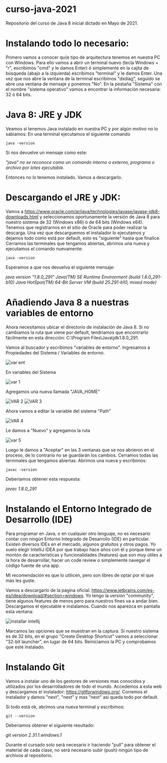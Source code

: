 # curso-java-2021
Repositorio del curso de Java 8 inicial dictado en Mayo de 2021.

# Instalando todo lo necesario:

Primero vamos a conocer qu{e tipo de arquitectura tenemos en nuestra PC con Windows. Para ello vamos a abrir un terminal nuevo (tecla Windows + "r", escribimos "cmd" y le damos Enter) ó simplemente en la cajita de búsqueda (abajo a la izquierda) escribimos "terminal" y le damos Enter.
Una vez que nos abre la ventana de la terminal escribimos "dxdiag", seguido se abre una ventana de mensaje y ponemos "No". En la pestaña "Sistema" con el nombre "sistema operativo" vamos a encontrar la información necesaria: 32 ó 64 bits.

# Java 8: JRE y JDK
Veamos si tenemos Java instalado en nuestra PC y por algún motivo no lo sabiamos:
En una terminal ejecutamos el siguiente comando
```
java -version
```
Si nos devuelve un mensaje como este: 

*"java" no se reconoce como un comando interno o externo,
programa o archivo por lotes ejecutable.*

Entonces no lo tenemos instalado. Vamos a descargarlo.

# Descargando el JRE y JDK:
Vamos a https://www.oracle.com/ar/java/technologies/javase/javase-jdk8-downloads.html y seleccionamos oportunamente la versión de Java 8 para nuestro sistema de 32 (Windows x86) ó de 64 bits (Windows x64). Tenemos que registrarnos en el sitio de Oracle para poder realizar la descarga. 
Una vez que descarguemos el instalador lo ejecutamos y dejamos todo como está por default, esto es "siguiente" hasta que finalice.
Cerramos las terminales que tengamos abiertas, abrimos una nueva y ejecutamos el comando nuevamente:

```
java -version
```
Esperamos a que nos devuelva el siguiente mensaje: 

*java version "1.8.0_291"
Java(TM) SE Runtime Environment (build 1.8.0_291-b10)
Java HotSpot(TM) 64-Bit Server VM (build 25.291-b10, mixed mode)*

# Añadiendo Java 8 a nuestras variables de entorno
Ahora necesitamos ubicar el directorio de instalación de Java 8. Si no cambiamos la ruta que viene por default, tendriamos que encontrarlo fácilmente en esta dirección: C:\Program Files\Java\jdk1.8.0_291.

Vamos al buscador y escribimos "variables de entorno". Ingresamos a Propiedades del Sistema / Variables de entorno.

![var ent](https://user-images.githubusercontent.com/38332862/117712388-a1150c80-b1aa-11eb-8245-21f34163c664.PNG)

En variables del Sistema

![var 1](https://user-images.githubusercontent.com/38332862/117713488-19c89880-b1ac-11eb-9ee9-7f52835ada49.PNG)

Agregamos una nueva llamada "JAVA_HOME"

![VAR 2](https://user-images.githubusercontent.com/38332862/117713533-2947e180-b1ac-11eb-8268-1b4381e3fb05.PNG)
![VAR 3](https://user-images.githubusercontent.com/38332862/117713556-3238b300-b1ac-11eb-84b2-e1adb2501166.PNG)

Ahora vamos a editar la variable del sistema "Path"

![VAR 4](https://user-images.githubusercontent.com/38332862/117713628-48467380-b1ac-11eb-9a29-ff21cc8a739d.PNG)

Le damos a "Nuevo" y agregamos la ruta

![var 5](https://user-images.githubusercontent.com/38332862/117713642-4b416400-b1ac-11eb-9150-ccad4c9bb6b5.PNG)

Luego le damos a "Aceptar" en las 3 ventanas que se nos abrieron en el proceso, de lo contrario no se guardarán los cambios.
Cerramos todas las terminales que tengamos abiertas. Abrimos una nueva y escribimos:

```
javac -version
```

Deberiamos obtener esta respuesta:

*javac 1.8.0_291*


# Instalando el Entorno Integrado de Desarrollo (IDE)
Para programar en Java, o en cualquier otro lenguaje, no es necesario contar con ningún Entorno Integrado de Desarrollo (IDE) en particular. Existen diversos IDEs en el mercado, algunos gratuitos y otros pagos. Yo suelo elegir IntelliJ IDEA por que trabajo hace años con él y porque tiene un montón de características y funcionalidades (features) que son muy útiles a la hora de desarrollar, hacer un code review o simplemente navegar el código fuente de una app.

Mi recomendación es que lo utilicen, pero son libres de optar por el que más les guste.

Vamos a descargarlo de la página oficial: https://www.jetbrains.com/es-es/idea/download/#section=windows. Yo tengo la versión "community", tiene algunos features de menos pero para nuestros fines va a andar bien. Descargamos el ejecutable e instalamos. Cuando nos aparezca en pantalla esta ventana:

![installar intellij](https://user-images.githubusercontent.com/38332862/117705110-01ec1700-b1a2-11eb-82da-7463440544a9.PNG)

Marcamos las opciones que se muestran en la captura. 
Si nuestro sistema es de 32 bits, en el grupo "Create Desktop Shortcut" vamos a seleccionar "32-bit launcher", en lugar de 64 bits. Reiniciamos la PC y comprobamos que esté instalado.


# Instalando Git
Vamos a instalar uno de los gestores de versiones mas conocidos y utilizados por los desarrolladores de todo el mundo.
Accedemos a esta web y descargamos el instalador: https://gitforwindows.org/.
Corremos el instalador y damos "next", "next" y mas "next" asi queda todo por default.

Si todo está ok, abrimos una nueva terminal y escribimos:

```
git --version
```
Deberiamos obtener el siguiente resultado:

*git version 2.31.1.windows.1*

Durante el cursado solo será necesario ir haciendo "pull" para obtener el material de cada clase, no será necesario subir (push) ningún tipo de archivos al repositorio.





